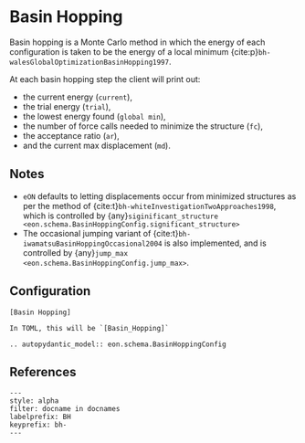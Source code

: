 # Basin Hopping

Basin hopping is a Monte Carlo method in which the energy of each configuration
is taken to be the energy of a local minimum
{cite:p}`bh-walesGlobalOptimizationBasinHopping1997`.

At each basin hopping step the client will print out:
- the current energy (`current`),
- the trial energy (`trial`),
- the lowest energy found (`global min`),
- the number of force calls needed to minimize the structure (`fc`),
- the acceptance ratio (`ar`),
- and the current max displacement (`md`).

## Notes

- `eON` defaults to letting displacements occur from minimized structures as per
  the method of {cite:t}`bh-whiteInvestigationTwoApproaches1998`, which is
  controlled by {any}`siginificant_structure
  <eon.schema.BasinHoppingConfig.significant_structure>`
- The occasional jumping variant of {cite:t}`bh-iwamatsuBasinHoppingOccasional2004`
  is also implemented, and is controlled by
  {any}`jump_max <eon.schema.BasinHoppingConfig.jump_max>`.

## Configuration

```{code-block} ini
[Basin Hopping]
```

```{versionchanged} 2.1_TBA
In TOML, this will be `[Basin_Hopping]`
```

```{eval-rst}
.. autopydantic_model:: eon.schema.BasinHoppingConfig
```

## References


```{bibliography}
---
style: alpha
filter: docname in docnames
labelprefix: BH
keyprefix: bh-
---
```
